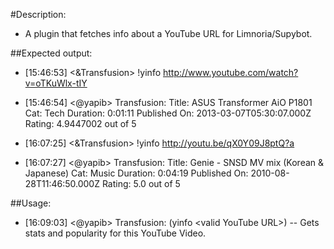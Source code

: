 #Description:
* A plugin that fetches info about a YouTube URL for Limnoria/Supybot.

##Expected output:
* [15:46:53] <&Transfusion> !yinfo http://www.youtube.com/watch?v=oTKuWlx-tIY
* [15:46:54] <@yapib> Transfusion: Title: ASUS Transformer AiO P1801 Cat: Tech Duration: 0:01:11 Published On: 2013-03-07T05:30:07.000Z Rating: 4.9447002 out of 5

* [16:07:25] <&Transfusion> !yinfo http://youtu.be/qX0Y09J8ptQ?a
* [16:07:27] <@yapib> Transfusion: Title: Genie - SNSD MV mix (Korean & Japanese) Cat: Music Duration: 0:04:19 Published On: 2010-08-28T11:46:50.000Z Rating: 5.0 out of 5

##Usage:
* [16:09:03] <@yapib> Transfusion: (yinfo \<valid YouTube URL\>) -- Gets stats and popularity for this YouTube Video. 

